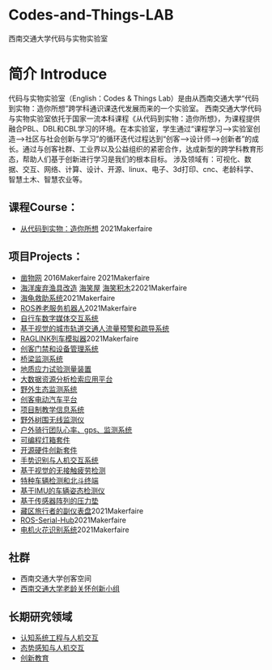 # Codes-and-Things-LAB
西南交通大学代码与实物实验室
# 简介 Introduce
代码与实物实验室（English：Codes & Things Lab）是由从西南交通大学“代码到实物：造你所想”跨学科通识课迭代发展而来的一个实验室。
西南交通大学代码与实物实验室依托于国家一流本科课程《从代码到实物：造你所想》，为课程提供融合PBL、DBL和CBL学习的环境。在本实验室，学生通过“课程学习—>实验室创造—>社区与社会创新与学习”的循环迭代过程达到“创客—>设计师—>创新者”的成长。通过与创客社群、工业界以及公益组织的紧密合作，达成新型的跨学科教育形态，帮助人们基于创新进行学习是我们的根本目标。
涉及领域有：可视化、数据、交互、网络、计算、设计、开源、linux、电子、3d打印、cnc、老龄科学、智慧土木、智慧农业等。

## 课程Course：
* [从代码到实物：造你所想](codes2things_course) 2021Makerfaire

## 项目Projects： 
* [凿物网](zaowu_net) 2016Makerfaire 2021Makerfaire
* [海洋废弃渔具改造](sea-tools-reuse) [海笑屋](sea-hourse) [海笑积木](sea-lego)22021Makerfaire
* [海龟救助系统](back2sea)2021Makerfaire
* [ROS养老服务机器人](aged-robot)2021Makerfaire
* [自行车数字媒体交互系统](Bicycle-Digital-Media-Interactive-System)
* [基于视觉的城市轨道交通人流量预警和疏导系统](Vision-based-early-warning-and-dredging-system-for-urban-rail)
* [RAGLINK列车模拟器](https://github.com/TSDArthur/RAGLINK)2021Makerfaire
* [创客门禁和设备管理系统](makerlock)
* [桥梁监测系统](BridgeDataSystem)
* [地质应力试验测量装置](geologic-stress-test-kit)
* [大数据资源分析检索应用平台](bigdata-system)
* [野外生态监测系统](wild-echosystem-monitor)
* [创客电动汽车平台](maker-e-car)
* [项目制教学信息系统](pbl-information-system)
* [野外树围无线监测仪](tree-girth-surveyor)
* [户外骑行团队心率、gps、监测系统](bike-data-logger)
* [可编程灯箱套件](https://zaowu.fun/p/5ffd12a436531447f6c5b2e5)
* [开源硬件创新套件](arduino-inno-kit)
* [手势识别与人机交互系统](gesture-interactive-system)
* [基于视觉的无接触疲劳检测](vision-tired-surveyor)
* [特种车辆检测和北斗终端](vehicular-sensor-beidou-terminal)
* [基于IMU的车辆姿态检测仪](IMU-vehicle-attitude-recorder)
* [基于传感器阵列的压力垫](pressure-sensor-matrix-pad)
* [藏区旅行者的副仪表盘](explorer-HMI)2021Makerfaire
* [ROS-Serial-Hub](ROS-Serial-Hub)2021Makerfaire
* [电机火花识别系统](Spark-detect-system)2021Makerfaire

## 社群
* 西南交通大学创客空间  
* [西南交通大学老龄关怀创新小组](https://github.com/SWJTU-Aged-Care-Innovation-Group) 

## 长期研究领域
* [认知系统工程与人机交互](CSE-HCI)
* [态势感知与人机交互](SA-HCI)
* [创新教育](Innovation-Education)
